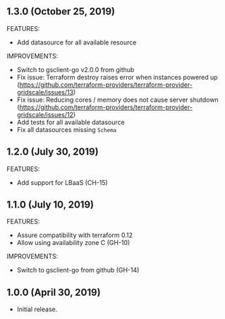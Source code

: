 ## 1.3.0 (October 25, 2019)

FEATURES:

* Add datasource for all available resource

IMPROVEMENTS:

* Switch to gsclient-go v2.0.0 from github
* Fix issue: Terraform destroy raises error when instances powered up (https://github.com/terraform-providers/terraform-provider-gridscale/issues/13)
* Fix issue: Reducing cores / memory does not cause server shutdown (https://github.com/terraform-providers/terraform-provider-gridscale/issues/12)
* Add tests for all available datasource
* Fix all datasources missing `Schema`

## 1.2.0 (July 30, 2019)

FEATURES:

* Add support for LBaaS (CH-15)


## 1.1.0 (July 10, 2019)

FEATURES:

* Assure compatibility with terraform 0.12
* Allow using availability zone C (GH-10)

IMPROVEMENTS:

* Switch to gsclient-go from github (GH-14)

## 1.0.0 (April 30, 2019)

* Initial release.
